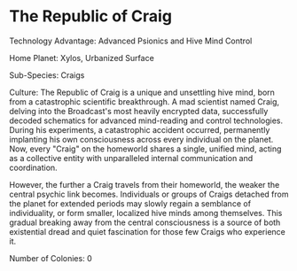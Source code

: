 # The Republic of Craig

Technology Advantage: Advanced Psionics and Hive Mind Control

Home Planet: Xylos, Urbanized Surface

Sub-Species: Craigs

Culture: The Republic of Craig is a unique and unsettling hive mind, born from a catastrophic scientific breakthrough. A mad scientist named Craig, delving into the Broadcast's most heavily encrypted data, successfully decoded schematics for advanced mind-reading and control technologies. During his experiments, a catastrophic accident occurred, permanently implanting his own consciousness across every individual on the planet. Now, every "Craig" on the homeworld shares a single, unified mind, acting as a collective entity with unparalleled internal communication and coordination.

However, the further a Craig travels from their homeworld, the weaker the central psychic link becomes. Individuals or groups of Craigs detached from the planet for extended periods may slowly regain a semblance of individuality, or form smaller, localized hive minds among themselves. This gradual breaking away from the central consciousness is a source of both existential dread and quiet fascination for those few Craigs who experience it.

Number of Colonies: 0
